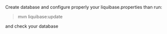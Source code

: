 Create database and configure properly your liquibase.properties than run:

> mvn liquibase:update

and check your database